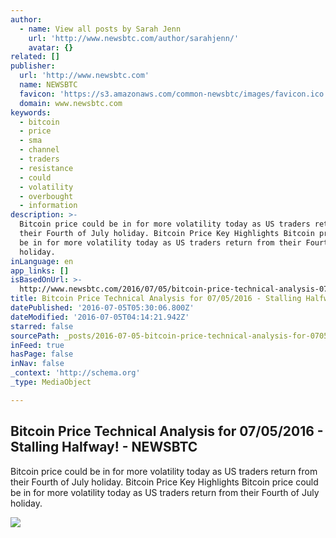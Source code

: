 ```yaml
---
author:
  - name: View all posts by Sarah Jenn
    url: 'http://www.newsbtc.com/author/sarahjenn/'
    avatar: {}
related: []
publisher:
  url: 'http://www.newsbtc.com'
  name: NEWSBTC
  favicon: 'https://s3.amazonaws.com/common-newsbtc/images/favicon.ico'
  domain: www.newsbtc.com
keywords:
  - bitcoin
  - price
  - sma
  - channel
  - traders
  - resistance
  - could
  - volatility
  - overbought
  - information
description: >-
  Bitcoin price could be in for more volatility today as US traders return from
  their Fourth of July holiday. Bitcoin Price Key Highlights Bitcoin price could
  be in for more volatility today as US traders return from their Fourth of July
  holiday.
inLanguage: en
app_links: []
isBasedOnUrl: >-
  http://www.newsbtc.com/2016/07/05/bitcoin-price-technical-analysis-07052016-stalling-halfway/
title: Bitcoin Price Technical Analysis for 07/05/2016 - Stalling Halfway! - NEWSBTC
datePublished: '2016-07-05T05:30:06.800Z'
dateModified: '2016-07-05T04:14:21.942Z'
starred: false
sourcePath: _posts/2016-07-05-bitcoin-price-technical-analysis-for-07052016-stalling-h.md
inFeed: true
hasPage: false
inNav: false
_context: 'http://schema.org'
_type: MediaObject

---
```

<article style=""><h1>Bitcoin Price Technical Analysis for 07/05/2016 - Stalling Halfway! - NEWSBTC</h1><p>Bitcoin price could be in for more volatility today as US traders return from their Fourth of July holiday. Bitcoin Price Key Highlights Bitcoin price could be in for more volatility today as US traders return from their Fourth of July holiday.</p><img src="http://s3.amazonaws.com/main-newsbtc-images/2016/07/05043212/160705_bitcoin.png" /></article>